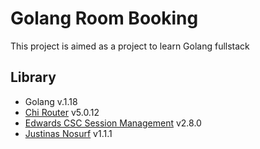 # Golang Room Booking

This project is aimed as a project to learn Golang fullstack

## Library

-   Golang v.1.18
-   [Chi Router](github.com/go-chi/chi/v5) v5.0.12
-   [Edwards CSC Session Management](github.com/alexedwards/scs/v2) v2.8.0
-   [Justinas Nosurf](github.com/justinas/nosurf) v1.1.1
